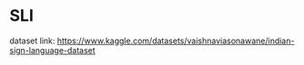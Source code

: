 # SLI 

dataset link: https://www.kaggle.com/datasets/vaishnaviasonawane/indian-sign-language-dataset
